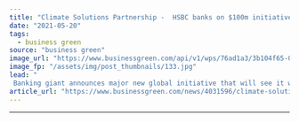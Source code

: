 ```yaml
---
title: "Climate Solutions Partnership -  HSBC banks on $100m initiative with WRI and WWF"
date: "2021-05-20"
tags: 
  - business green
source: "business green"
image_url: "https://www.businessgreen.com/api/v1/wps/76ad1a3/3b104f65-0a37-46a9-b6c8-bfd9d5c3856b/1/HSBC-NBS-185x114.jpg"
image_fp: "/assets/img/post_thumbnails/133.jpg"
lead: "
 Banking giant announces major new global initiative that will see it work with WWF and the World Resources Institute to unlock barriers to clean tech investment and drive development of nature-based solutions ..."
article_url: "https://www.businessgreen.com/news/4031596/climate-solutions-partnership-hsbc-banks-usd100m-initiative-wri-wwf"
---
```


---

